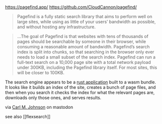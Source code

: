 https://pagefind.app/
https://github.com/CloudCannon/pagefind/

> Pagefind is a fully static search library that aims to perform well on large sites, while using as little of your users’ bandwidth as possible, and without hosting any infrastructure.

> ...The goal of Pagefind is that websites with tens of thousands of pages should be searchable by someone in their browser, while consuming a reasonable amount of bandwidth. Pagefind’s search index is split into chunks, so that searching in the browser only ever needs to load a small subset of the search index. Pagefind can run a full-text search on a 10,000 page site with a total network payload under 300KB, including the Pagefind library itself. For most sites, this will be closer to 100KB.

The search engine appears to be a [rust application](https://github.com/CloudCannon/pagefind/tree/1ea1e75c3254899f40a80a740ad829fd00df14dd/pagefind/src) built to a wasm bundle. It looks like it builds an index of the site, creates a bunch of page files, and then when you search it checks the index for what the relevant pages are, downloads only those ones, and serves results.

via [Carl M. Johnson](https://mastodon.social/@carlmjohnson/111024763667968055) on mastodon

see also [[flexsearch]]